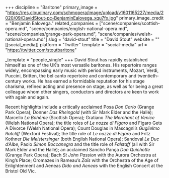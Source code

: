 +++
discipline = "Baritone"
primary_image = "https://res.cloudinary.com/schmopera/image/upload/v1601165227/media/2020/09/DavidStout-pc-BenjaminEalovega_xqu7fx.jpg"
primary_image_credit = "Benjamin Ealovega."
related_companies = ["scene/companies/scottish-opera.md", "scene/companies/english-national-opera.md", "scene/companies/grange-park-opera.md", "scene/companies/welsh-national-opera.md"]
slug = "david-stout"
title = "David Stout"
website = ""
[[social_media]]
platform = "Twitter"
template = "social-media"
url = "https://twitter.com/stoutbaritone"

_template = "people_single"
+++
David Stout has rapidly established himself as one of the UK’s most versatile baritones. His repertoire ranges widely, encompassing early music with period instruments, Mozart, Verdi, Puccini, Britten, the bel canto repertoire and contemporary and twentieth-century works. He has earned a formidable reputation for his stage charisma, refined acting and presence on stage, as well as for being a great colleague whom other singers, conductors and directors are keen to work with again and again.

Recent highlights include a critically acclaimed Posa _Don Carlo_ (Grange Park Opera); Donner _Das Rheingold_ (with Sir Mark Elder and the Hallé); Marcello _La Bohème_ (Scottish Opera); Gratiano _The Merchant of Venice_ (Welsh National Opera); the title roles of _Le nozze di Figaro_ and Figaro Gets A Divorce (Welsh National Opera); Count Douglas in Mascagni’s _Guglielmo Ratcliff_ (Wexford Festival); the title role of _Le nozze di Figaro_ and Fritz Kothner _Die Meistersinger_ (both English National Opera); Sandoval _Le Duc d’Albe_, Paolo _Simon Boccanegra_ and the title role of _Falstaff_ (all with Sir Mark Elder and the Hallé); an acclaimed Sancho Pança _Don Quichotte_ (Grange Park Opera); Bach _St John Passion_ with the Aurora Orchestra at King’s Place; Oromazes in Rameau’s _Zaïs_ with the Orchestra of the Age of Enlightenment and Aeneas _Dido and Aeneas_ with the English Concert at the Bristol Old Vic.